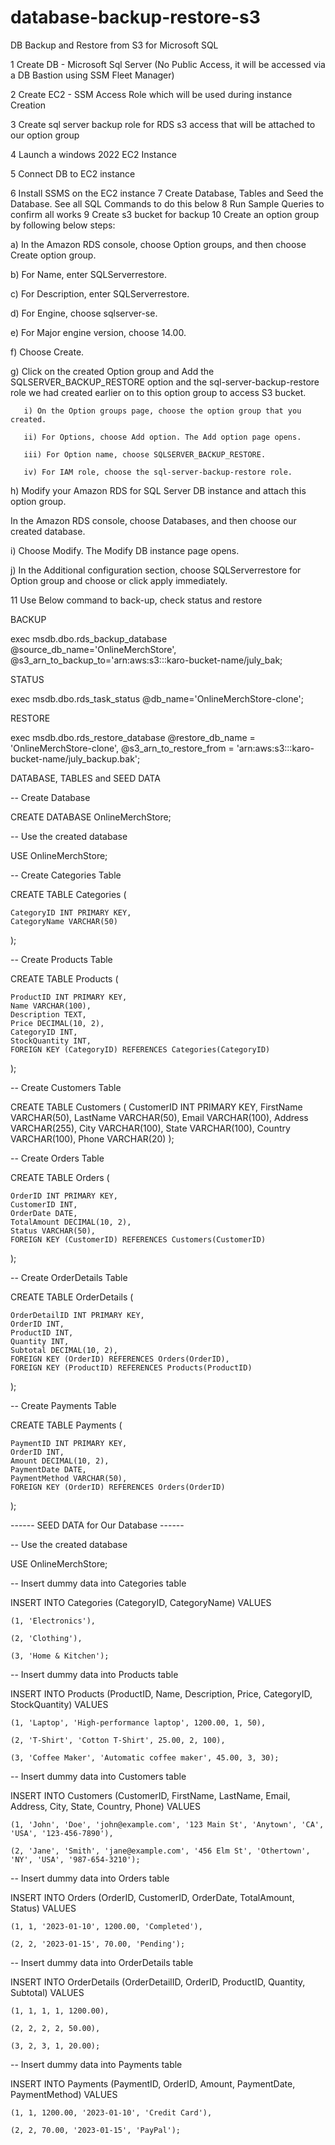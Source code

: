 # database-backup-restore-s3



DB Backup and Restore from S3 for Microsoft SQL 


1 Create DB - Microsoft Sql Server (No Public Access, it will be accessed via a DB Bastion using SSM Fleet Manager)

2 Create EC2 - SSM Access Role which will be used during instance Creation

3 Create sql server backup role for RDS s3 access that will be attached to our option group

4 Launch a windows 2022 EC2 Instance

5 Connect DB to EC2 instance

6 Install SSMS on the EC2 instance
7 Create Database, Tables and Seed the Database. See all SQL Commands to do this below
8 Run Sample Queries to confirm all works
9 Create s3 bucket for backup
10 Create an option group by following below steps:

   a) In the Amazon RDS console, choose Option groups, and then choose Create option group.

   b) For Name, enter SQLServerrestore.

   c) For Description, enter SQLServerrestore.

   d) For Engine, choose sqlserver-se.

   e) For Major engine version, choose 14.00.

   f) Choose Create.

   g) Click on the created Option group and Add the SQLSERVER_BACKUP_RESTORE option and the sql-server-backup-restore role we had created earlier on to this option group to access S3 bucket.

       i) On the Option groups page, choose the option group that you created.

       ii) For Options, choose Add option. The Add option page opens.

       iii) For Option name, choose SQLSERVER_BACKUP_RESTORE.

       iv) For IAM role, choose the sql-server-backup-restore role.

   h) Modify your Amazon RDS for SQL Server DB instance and attach this option group.

   In the Amazon RDS console, choose Databases, and then choose our created database.

   i) Choose Modify. The Modify DB instance page opens.

   j) In the Additional configuration section, choose SQLServerrestore for Option group and choose or click apply immediately.



11 Use Below command to back-up, check status and restore


BACKUP

exec msdb.dbo.rds_backup_database 
@source_db_name='OnlineMerchStore', 
@s3_arn_to_backup_to='arn:aws:s3:::karo-bucket-name/july_bak;



STATUS

exec msdb.dbo.rds_task_status @db_name='OnlineMerchStore-clone';



RESTORE

exec msdb.dbo.rds_restore_database
@restore_db_name = 'OnlineMerchStore-clone',
@s3_arn_to_restore_from = 'arn:aws:s3:::karo-bucket-name/july_backup.bak';







DATABASE, TABLES and SEED DATA



-- Create Database

CREATE DATABASE OnlineMerchStore;

-- Use the created database

USE OnlineMerchStore;

-- Create Categories Table

CREATE TABLE Categories (

    CategoryID INT PRIMARY KEY,
    CategoryName VARCHAR(50)
    
);

-- Create Products Table

CREATE TABLE Products (

    ProductID INT PRIMARY KEY,
    Name VARCHAR(100),
    Description TEXT,
    Price DECIMAL(10, 2),
    CategoryID INT,
    StockQuantity INT,
    FOREIGN KEY (CategoryID) REFERENCES Categories(CategoryID)
    
);

-- Create Customers Table

CREATE TABLE Customers (
    CustomerID INT PRIMARY KEY,
    FirstName VARCHAR(50),
    LastName VARCHAR(50),
    Email VARCHAR(100),
    Address VARCHAR(255),
    City VARCHAR(100),
    State VARCHAR(100),
    Country VARCHAR(100),
    Phone VARCHAR(20)
);

-- Create Orders Table

CREATE TABLE Orders (

    OrderID INT PRIMARY KEY,
    CustomerID INT,
    OrderDate DATE,
    TotalAmount DECIMAL(10, 2),
    Status VARCHAR(50),
    FOREIGN KEY (CustomerID) REFERENCES Customers(CustomerID)
);

-- Create OrderDetails Table

CREATE TABLE OrderDetails (

    OrderDetailID INT PRIMARY KEY,
    OrderID INT,
    ProductID INT,
    Quantity INT,
    Subtotal DECIMAL(10, 2),
    FOREIGN KEY (OrderID) REFERENCES Orders(OrderID),
    FOREIGN KEY (ProductID) REFERENCES Products(ProductID)
);

-- Create Payments Table

CREATE TABLE Payments (

    PaymentID INT PRIMARY KEY,
    OrderID INT,
    Amount DECIMAL(10, 2),
    PaymentDate DATE,
    PaymentMethod VARCHAR(50),
    FOREIGN KEY (OrderID) REFERENCES Orders(OrderID)
);





------ SEED DATA for Our Database ------

-- Use the created database

USE OnlineMerchStore;

-- Insert dummy data into Categories table

INSERT INTO Categories (CategoryID, CategoryName)
VALUES

    (1, 'Electronics'),
    
    (2, 'Clothing'),
    
    (3, 'Home & Kitchen');

-- Insert dummy data into Products table

INSERT INTO Products (ProductID, Name, Description, Price, CategoryID, StockQuantity)
VALUES

    (1, 'Laptop', 'High-performance laptop', 1200.00, 1, 50),
    
    (2, 'T-Shirt', 'Cotton T-Shirt', 25.00, 2, 100),
    
    (3, 'Coffee Maker', 'Automatic coffee maker', 45.00, 3, 30);

-- Insert dummy data into Customers table

INSERT INTO Customers (CustomerID, FirstName, LastName, Email, Address, City, State, Country, Phone)
VALUES

    (1, 'John', 'Doe', 'john@example.com', '123 Main St', 'Anytown', 'CA', 'USA', '123-456-7890'),
    
    (2, 'Jane', 'Smith', 'jane@example.com', '456 Elm St', 'Othertown', 'NY', 'USA', '987-654-3210');

-- Insert dummy data into Orders table

INSERT INTO Orders (OrderID, CustomerID, OrderDate, TotalAmount, Status)
VALUES

    (1, 1, '2023-01-10', 1200.00, 'Completed'),
    
    (2, 2, '2023-01-15', 70.00, 'Pending');

-- Insert dummy data into OrderDetails table

INSERT INTO OrderDetails (OrderDetailID, OrderID, ProductID, Quantity, Subtotal)
VALUES

    (1, 1, 1, 1, 1200.00),
    
    (2, 2, 2, 2, 50.00),
    
    (3, 2, 3, 1, 20.00);

-- Insert dummy data into Payments table

INSERT INTO Payments (PaymentID, OrderID, Amount, PaymentDate, PaymentMethod)
VALUES

    (1, 1, 1200.00, '2023-01-10', 'Credit Card'),
    
    (2, 2, 70.00, '2023-01-15', 'PayPal');
